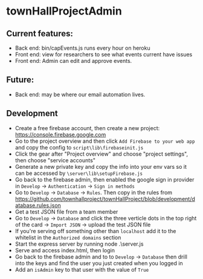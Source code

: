 # townHallProjectAdmin

## Current features: 
- Back end: bin/capEvents.js runs every hour on heroku
- Front end: view for researchers to see what events current have issues
- Front end: Admin can edit and approve events. 

## Future:
- Back end: may be where our email automation lives.

## Development
- Create a free firebase account, then create a new project: https://console.firebase.google.com
- Go to the project overview and then click `Add Firebase to your web app` and copy the config to `script\lib\firebaseinit.js`
- Click the gear after "Project overview" and choose "project settings", then choose "service accounts"
- Generate a new private key and copy the info into your env vars so it can be accessed by `\server\lib\setupFirebase.js`
- Go back to the firebase admin, then enabled the google sign in provider in `Develop` -> `Authentication` -> `Sign in methods`
- Go to `Develop` -> `Database` -> `Rules`.  Then copy in the rules from https://github.com/townhallproject/townHallProject/blob/development/database.rules.json
- Get a test JSON file from a team member
- Go to `Develop` -> `Database` and click the three verticle dots in the top right of the card -> `Import JSON` -> upload the test JSON file
- If you're serving off something other than `localhost` add it to the whitelist in the `Authorized domains` section
- Start the express server by running node .\server.js
- Serve and access index.html, then login
- Go back to the firebase admin and to to `Develop` -> `Database` then drill into the keys and find the user you just created when you logged in
- Add an `isAdmin` key to that user with the value of `True`